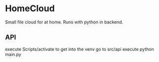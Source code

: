 # HomeCloud
Small file cloud for at home. Runs with python in backend.

## API

execute Scripts/activate to get into the venv
go to src/api
execute python main.py
